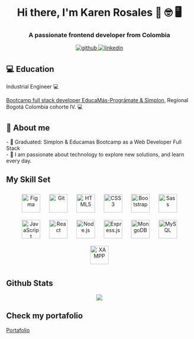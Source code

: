 <h1 align="center">Hi there, I'm Karen Rosales 👋 🤓 🖥</h1>
<h3 align="center">A passionate frontend developer from Colombia</h3>

<div align="center">
  <a href="https://github.com/Krosbelt" target="_blank">
    <img src=https://img.shields.io/badge/github-%2324292e.svg?&style=for-the-badge&logo=github&logoColor=white alt=github style="margin-bottom: 5px;" />
  </a>
  
  <a href="https://www.linkedin.com/in/karen-vanesa-rosales-beltran-88b042168/" target="_blank">
    <img src=https://img.shields.io/badge/linkedin-%231E77B5.svg?&style=for-the-badge&logo=linkedin&logoColor=white alt=linkedin style="margin-bottom: 5px;" />
  </a>
  
  <a></a>
 
</div>  

<h2>💻 Education</h2>
<p>Industrial Engineer 💻 </br></p>

<p><a href="https://educamas.com.co/">Bootcamp full stack developer EducaMás-Prográmate & Simplon</a>, Regional Bogotá Colombia cohorte IV. 💻 </br>
</em></p>

<h2>🌱 About me</h2>
- 💬 Graduated: Simplon & Educamas Bootcamp as a Web Developer Full Stack
<br/>
- 🔭 I am passionate about technology to explore new solutions, and learn every day.

## My Skill Set  
<div align="center">  
  <img style="margin: 10px" src="https://profilinator.rishav.dev/skills-assets/figma-icon.svg" alt="Figma" height="50" />  
  <img style="margin: 10px" src="https://profilinator.rishav.dev/skills-assets/git-scm-icon.svg" alt="Git" height="50" />  
  <img style="margin: 10px" src="https://profilinator.rishav.dev/skills-assets/html5-original-wordmark.svg" alt="HTML5" height="50" />  
  <img style="margin: 10px" src="https://profilinator.rishav.dev/skills-assets/css3-original-wordmark.svg" alt="CSS3" height="50" />  
  <img style="margin: 10px" src="https://profilinator.rishav.dev/skills-assets/bootstrap-plain.svg" alt="Bootstrap" height="50" />  
  <img style="margin: 10px" src="https://profilinator.rishav.dev/skills-assets/sass-original.svg" alt="Sass" height="50" />  
  <img style="margin: 10px" src="https://profilinator.rishav.dev/skills-assets/javascript-original.svg" alt="JavaScript" height="50" />  
  <img style="margin: 10px" src="https://profilinator.rishav.dev/skills-assets/react-original-wordmark.svg" alt="React" height="50" />  
  <img style="margin: 10px" src="https://profilinator.rishav.dev/skills-assets/nodejs-original-wordmark.svg" alt="Node.js" height="50" />  
  <img style="margin: 10px" src="https://profilinator.rishav.dev/skills-assets/express-original-wordmark.svg" alt="Express.js" height="50" />  
  <img style="margin: 10px" src="https://profilinator.rishav.dev/skills-assets/mongodb-original-wordmark.svg" alt="MongoDB" height="50" />  
  <img style="margin: 10px" src="https://profilinator.rishav.dev/skills-assets/mysql-original-wordmark.svg" alt="MySQL" height="50" />  
  <img style="margin: 10px" src="https://profilinator.rishav.dev/skills-assets/xampp.png" alt="XAMPP" height="50" /> 
  
</div>

## Github Stats  
<div align="center"><img src="https://github-readme-stats.vercel.app/api?username=krosbelt&show_icons=true&count_private=true&hide_border=true" align="center" /></div>  

## Check my portafolio
<a href='https://krosbelt.github.io/Portafolio/'>Portafolio</a>

<!--
**Krosbelt/Krosbelt** is a ✨ _special_ ✨ repository because its `README.md` (this file) appears on your GitHub profile.

Here are some ideas to get you started:

- 🔭 I’m currently working on ...
- 🌱 I’m currently learning ...
- 👯 I’m looking to collaborate on ...
- 🤔 I’m looking for help with ...
- 💬 Ask me about ...
- 📫 How to reach me: ...
- 😄 Pronouns: ...
- ⚡ Fun fact: ...
-->
